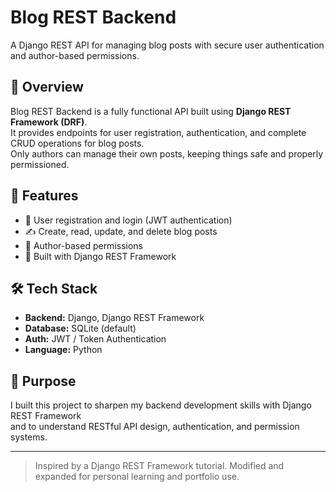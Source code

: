 # Blog REST Backend
A Django REST API for managing blog posts with secure user authentication and author-based permissions.

## 🚀 Overview
Blog REST Backend is a fully functional API built using **Django REST Framework (DRF)**.  
It provides endpoints for user registration, authentication, and complete CRUD operations for blog posts.  
Only authors can manage their own posts, keeping things safe and properly permissioned.

## 🧠 Features
- 🔐 User registration and login (JWT authentication)
- ✍️ Create, read, update, and delete blog posts
- 👤 Author-based permissions
- 🧰 Built with Django REST Framework

## 🛠️ Tech Stack
- **Backend:** Django, Django REST Framework  
- **Database:** SQLite (default)  
- **Auth:** JWT / Token Authentication  
- **Language:** Python  

## 🎯 Purpose
I built this project to sharpen my backend development skills with Django REST Framework  
and to understand RESTful API design, authentication, and permission systems.

---
> Inspired by a Django REST Framework tutorial. Modified and expanded for personal learning and portfolio use.
